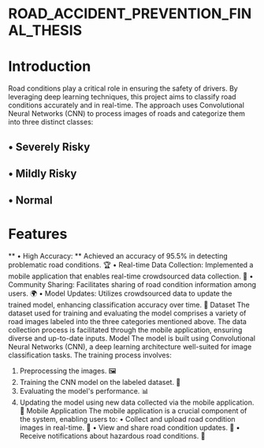 # ROAD_ACCIDENT_PREVENTION_FINAL_THESIS

# Introduction
Road conditions play a critical role in ensuring the safety of drivers. By leveraging deep learning techniques, this project aims to classify road conditions accurately and in real-time. The approach uses Convolutional Neural Networks (CNN) to process images of roads and categorize them into three distinct classes:
## •	Severely Risky
## •	Mildly Risky
## •	Normal

# Features
** •	High Accuracy: ** Achieved an accuracy of 95.5% in detecting problematic road conditions. 🏆
•	Real-time Data Collection: Implemented a mobile application that enables real-time crowdsourced data collection. 📱
•	Community Sharing: Facilitates sharing of road condition information among users. 🌍
•	Model Updates: Utilizes crowdsourced data to update the trained model, enhancing classification accuracy over time. 🔄
Dataset
The dataset used for training and evaluating the model comprises a variety of road images labeled into the three categories mentioned above. The data collection process is facilitated through the mobile application, ensuring diverse and up-to-date inputs.
Model
The model is built using Convolutional Neural Networks (CNN), a deep learning architecture well-suited for image classification tasks. The training process involves:
1.	Preprocessing the images. 🖼️
2.	Training the CNN model on the labeled dataset. 🧠
3.	Evaluating the model's performance. 📊
4.	Updating the model using new data collected via the mobile application. 🔄
Mobile Application
The mobile application is a crucial component of the system, enabling users to:
•	Collect and upload road condition images in real-time. 📸
•	View and share road condition updates. 📡
•	Receive notifications about hazardous road conditions. 🚨


